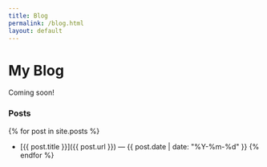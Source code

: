 ```yaml
---
title: Blog
permalink: /blog.html
layout: default
---
```


# My Blog

Coming soon!

### Posts

{% for post in site.posts %}    
* [{{ post.title }}]({{ post.url }}) — {{ post.date | date: "%Y-%m-%d" }}
{% endfor %}